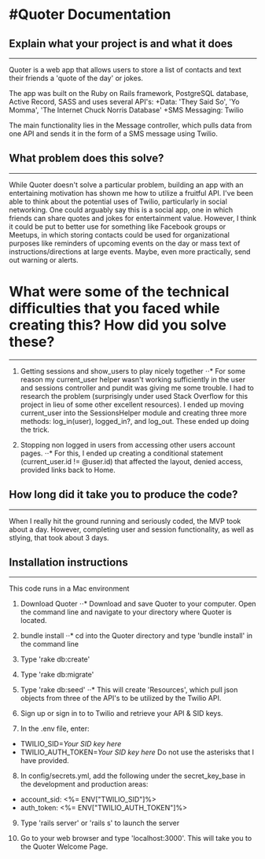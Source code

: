 #Quoter Documentation
======


## Explain what your project is and what it does
------

Quoter is a web app that allows users to store a list of contacts and text their friends a 'quote of the day' or jokes.

The app was built on the Ruby on Rails framework, PostgreSQL database, Active Record, SASS and uses several API's:
  +Data: 'They Said So', 'Yo Momma', 'The Internet Chuck Norris Database'
  +SMS Messaging: Twilio

The main functionality lies in the Message controller, which pulls data from one API and sends it in the form of a SMS message using Twilio.


## What problem does this solve?
------

While Quoter doesn't solve a particular problem, building an app with an entertaining motivation has shown me how to utilize a fruitful API.  I've been able to think about the potential uses of Twilio, particularly in social networking.
One could arguably say this is a social app, one in which friends can share quotes and jokes for entertainment value. However, I think it could be put to better use for something like Facebook groups or Meetups, in which storing contacts could be used for organizational purposes like reminders of upcoming events on the day or mass text of instructions/directions at large events.  Maybe, even more practically, send out warning or alerts.


# What were some of the technical difficulties that you faced while creating this? How did you solve these?
------

1. Getting sessions and show_users to play nicely together
⋅⋅* For some reason my current_user helper wasn't working sufficiently in the user and sessions controller and pundit was giving me some trouble.  I had to research the problem (surprisingly under used Stack Overflow for this project in lieu of some other excellent resources).  I ended up moving current_user into the SessionsHelper module and creating three more methods: log_in(user), logged_in?, and log_out.  These ended up doing the trick.

2. Stopping non logged in users from accessing other users account pages.
⋅⋅* For this, I ended up creating a conditional statement (current_user.id != @user.id) that affected the layout, denied access, provided links back to Home.

## How long did it take you to produce the code?
------

When I really hit the ground running and seriously coded, the MVP took about a day. However, completing user and session functionality, as well as stlying, that took about 3 days.


## Installation instructions
------
This code runs in a Mac environment

1. Download Quoter
⋅⋅*  Download and save Quoter to your computer.  Open the command line and navigate to your directory where Quoter is located.

2. bundle install
⋅⋅* cd into the Quoter directory and type 'bundle install' in the command line

3. Type 'rake db:create'

4. Type 'rake db:migrate'

5. Type 'rake db:seed'
⋅⋅* This will create 'Resources', which pull json objects from three of the API's to be utilized by the Twilio API.

6. Sign up or sign in to to Twilio and retrieve your API & SID keys.

7. In the .env file, enter:
  + TWILIO_SID=*Your SID key here*
  + TWILIO_AUTH_TOKEN=*Your SID key here*
  Do not use the asterisks that I have provided.

8. In config/secrets.yml, add the following under the secret_key_base in the development and production areas:
 + account_sid: <%= ENV["TWILIO_SID"]%>
 + auth_token: <%= ENV["TWILIO_AUTH_TOKEN"]%>

9. Type 'rails server' or 'rails s' to launch the server

10. Go to your web browser and type 'localhost:3000'. This will take you to the Quoter Welcome Page.


